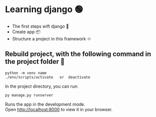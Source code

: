 
# Learning django 🟢
* The first steps wift django 🎯
* Create app 📦
* Structure a project in this framework ♾️

## Rebuild project, with the following command in the project folder 📂

```
python -m venv name
./env/scripts/activate   or  deactivate
```


In the project directory, you can run:
```
py manage.py runserver
```
Runs the app in the development mode.\
Open [http://localhost:8000](http://localhost:3000) to view it in your browser.
